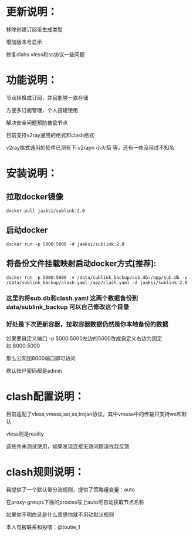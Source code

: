 # 更新说明：
移除创建订阅带生成类型

增加版本号显示

修复clahs vless和ss协议一些问题

# 功能说明：

节点转换成订阅，并且能够一直存储

方便多订阅管理，个人搭建使用

解决安全问题预防被偷节点

目前支持v2ray通用的格式和clash格式

v2ray格式通用的软件已测有下:v2rayn 小火箭 等，还有一些没用过不知名

# 安装说明：

## 拉取docker镜像

```docker pull jaaksi/sublink:2.0```

## 启动docker

```docker run -p 5000:5000 -d jaaksi/sublink:2.0```

## 将备份文件挂载映射启动docker方式[推荐]:

```docker run -p 5000:5000 -v /data/sublink_backup/sub.db:/app/sub.db -v /data/sublink_backup/clash.yaml:/app/clash.yaml -d jaaksi/sublink:2.0```

### 这里的将sub.db和clash.yaml 这两个数据备份到data/sublink_backup 可以自己修改这个目录

### 好处是下次更新容器，拉取容器数据仍然是你本地备份的数据

如果要自定义端口 -p 5000:5000左边的5000改成自定义右边为固定如:8000:5000

那么公网加8000端口即可访问

默认账户密码都是admin

# clash配置说明：

目前适配了vless,vmess,ssr,ss,trojan协议，其中vmess中的传输只支持ws和默认

vless则是reality

这些并未测试使用，如果发现连接无效问题请找我反馈

# clash规则说明：

我提供了一个默认带分流规则，提供了策略组变量：auto

在proxy-groups下面的proxies写上auto可自动获取节点名称

如果你不明白这是什么意思你就不用动默认规则

本人电报联系和投喂：@toutie_1